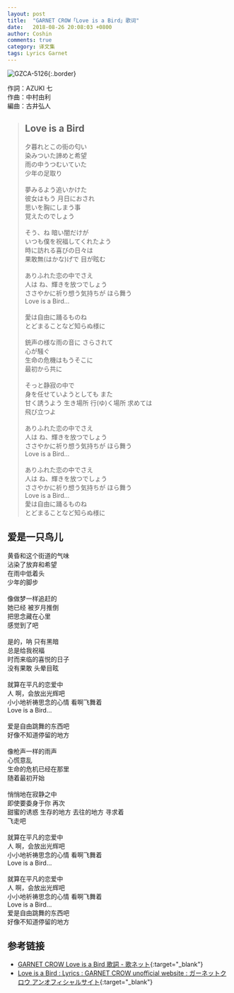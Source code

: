 ```yaml
---
layout: post
title:  "GARNET CROW「Love is a Bird」歌词"
date:   2018-08-26 20:08:03 +0800
author: Coshin
comments: true
category: 译文集
tags: Lyrics Garnet
---
```

![GZCA-5126](https://ganekuro.github.io/images/discography/album/GZCA-5126.jpg){:.border}

作詞：AZUKI 七<br>
作曲：中村由利<br>
編曲：古井弘人

<blockquote class="original">
  <h2>Love is a Bird</h2>
  <p>
    夕暮れとこの街の匂い<br>
    染みついた諦めと希望<br>
    雨の中うつむいていた<br>
    少年の足取り<br>
    <br>
    夢みるよう追いかけた<br>
    彼女はもう 月日におされ<br>
    思いを胸にしまう事<br>
    覚えたのでしょう<br>
    <br>
    そう、ね 暗い闇だけが<br>
    いつも僕を祝福してくれたよう<br>
    時に訪れる喜びの日々は<br>
    果敢無(はかな)げで 目が眩む<br>
    <br>
    ありふれた恋の中でさえ<br>
    人は ね、輝きを放つでしょう<br>
    ささやかに祈り想う気持ちが ほら舞う<br>
    Love is a Bird...<br>
    <br>
    愛は自由に踊るものね<br>
    とどまることなど知らぬ様に<br>
    <br>
    銃声の様な雨の音に さらされて<br>
    心が騒ぐ<br>
    生命の危機はもうそこに<br>
    最初から共に<br>
    <br>
    そっと静寂の中で<br>
    身を任せていようとしても また<br>
    甘く誘うよう 生き場所 行(ゆ)く場所 求めては<br>
    飛び立つよ<br>
    <br>
    ありふれた恋の中でさえ<br>
    人は ね、輝きを放つでしょう<br>
    ささやかに祈り想う気持ちが ほら舞う<br>
    Love is a Bird...<br>
    <br>
    ありふれた恋の中でさえ<br>
    人は ね、輝きを放つでしょう<br>
    ささやかに祈り想う気持ちが ほら舞う<br>
    Love is a Bird...<br>
    愛は自由に踊るものね<br>
    とどまることなど知らぬ様に
  </p>
</blockquote>

<div class="translation">
  <h2>爱是一只鸟儿</h2>
  <p>
    黄昏和这个街道的气味<br>
    沾染了放弃和希望<br>
    在雨中低着头<br>
    少年的脚步<br>
    <br>
    像做梦一样追赶的<br>
    她已经 被岁月推倒<br>
    把思念藏在心里<br>
    感觉到了吧<br>
    <br>
    是的，呐 只有黑暗<br>
    总是给我祝福<br>
    时而来临的喜悦的日子<br>
    没有果敢 头晕目眩<br>
    <br>
    就算在平凡的恋爱中<br>
    人 啊，会放出光辉吧<br>
    小小地祈祷思念的心情 看啊飞舞着<br>
    Love is a Bird...<br>
    <br>
    爱是自由跳舞的东西吧<br>
    好像不知道停留的地方<br>
    <br>
    像枪声一样的雨声 <br>
    心慌意乱<br>
    生命的危机已经在那里<br>
    随着最初开始<br>
    <br>
    悄悄地在寂静之中<br>
    即使要委身于你 再次<br>
    甜蜜的诱惑 生存的地方 去往的地方 寻求着<br>
    飞走吧<br>
    <br>
    就算在平凡的恋爱中<br>
    人 啊，会放出光辉吧<br>
    小小地祈祷思念的心情 看啊飞舞着<br>
    Love is a Bird...<br>
    <br>
    就算在平凡的恋爱中<br>
    人 啊，会放出光辉吧<br>
    小小地祈祷思念的心情 看啊飞舞着<br>
    Love is a Bird...<br>
    爱是自由跳舞的东西吧<br>
    好像不知道停留的地方
  </p>
</div>

## 参考链接

* [GARNET CROW Love is a Bird 歌詞 - 歌ネット](https://www.uta-net.com/song/63136/){:target="_blank"}
* [Love is a Bird : Lyrics : GARNET CROW unofficial website : ガーネットクロウ アンオフィシャルサイト](https://ganekuro.github.io/lyrics/original/Love-is-a-Bird.html){:target="_blank"}
